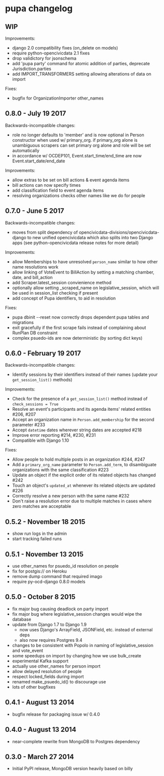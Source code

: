 # pupa changelog

## WIP

Improvements: 

* django 2.0 compatibility fixes (on_delete on models)
* require python-opencivicdata 2.1 fixes
* drop validictory for jsonschema
* add 'pupa party' command for atomic addition of parties, deprecate Jurisdiction.parties
* add IMPORT_TRANSFORMERS setting allowing alterations of data on import

Fixes:

* bugfix for OrganizationImporter other_names


## 0.8.0 - July 19 2017

Backwards-incompatible changes:

* role no longer defaults to 'member' and is now optional in Person constructor
  when used w/ primary_org. if primary_org alone is unambiguous scrapers
  can set primary org alone and role will be set automatically
* in accordance w/ OCDEP101, Event.start_time/end_time are now
  Event.start_date/end_date

Improvements:

* allow extras to be set on bill actions & event agenda items
* bill actions can now specify times
* add classification field to event agenda items
* resolving organizations checks other names like we do for people

## 0.7.0 - June 5 2017

Backwards-incompatible changes:

* moves from split dependency of opencivicdata-divisions/opencivicdata-django
  to new unified opencivicdata which also splits into two Django apps
  (see python-opencivicdata release notes for more detail)

Improvements:

* allow Memberships to have unresolved `person_name` similar to how other
  name resolutions work
* allow linking of VoteEvent to BillAction by setting a matching chamber,
  date, and bill\_action
* add Scraper.latest\_session convienience method
* optionally allow setting \_scraped\_name on legislative\_session, which will
  be used in session\_list checking if present
* add concept of Pupa identifiers, to aid in resolution

Fixes:

* pupa dbinit --reset now correctly drops dependent pupa tables and migrations
* exit gracefully if the first scrape fails instead of complaining about RunPlan
  DB constraint
* complex psuedo-ids are now deterministic (by sorting dict keys)


## 0.6.0 - February 19 2017

Backwards-incompatible changes:

* Identify sessions by their identifiers instead of their names (update your `get_session_list()` methods)

Improvements:

* Check for the presence of a `get_session_list()` method instead of `check_sessions = True`
* Resolve an event's participants and its agenda items' related entities #206, #207
* Accept an organization name in `Person.add_membership` for the second parameter #233
* Accept `datetime` dates wherever string dates are accepted #218
* Improve error reporting #214, #230, #231
* Compatible with Django 1.10

Fixes:

* Allow people to hold multiple posts in an organization #244, #247
* Add a `primary_org_name` parameter to `Person.add_term`, to disambiguate organizations with the same classification #223
* Update an object if the explicit order of its related objects has changed #242
* Touch an object's `updated_at` whenever its related objects are updated #226
* Correctly resolve a new person with the same name #232
* Don't raise a resolution error due to multiple matches in cases where zero matches are acceptable

## 0.5.2 - November 18 2015

* show run logs in the admin
* start tracking failed runs

## 0.5.1 - November 13 2015

* use other\_names for psuedo\_id resolution on people
* fix for postgis:// on Heroku
* remove dump command that required imago
* require py-ocd-django 0.8.0 models

## 0.5.0 - October 8 2015

* fix major bug causing deadlock on party import
* fix major bug where legislative\_session changes would wipe the database
* update from Django 1.7 to Django 1.9
    * now uses Django's ArrayField, JSONField, etc. instead of external deps
    * also now requires Postgres 9.4
* changes to be consistent with Popolo in naming of legislative\_session and vote\_event
* some speedups on import by changing how we use bulk\_create
* experimental Kafka support
* actually use other\_names for person import
* allow delayed resolution of people
* respect locked\_fields during import
* renamed make\_psuedo\_id() to discourage use
* lots of other bugfixes

## 0.4.1 - August 13 2014

* bugfix release for packaging issue w/ 0.4.0

## 0.4.0 - August 13 2014

* near-complete rewrite from MongoDB to Postgres dependency

## 0.3.0 - March 27 2014

* Initial PyPI release, MongoDB version heavily based on billy
